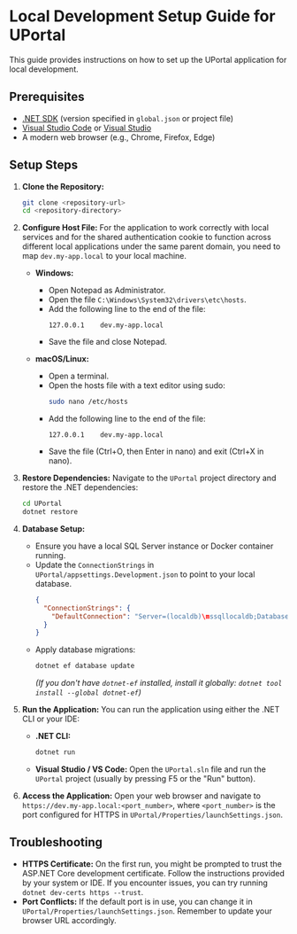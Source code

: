 # Local Development Setup Guide for UPortal

This guide provides instructions on how to set up the UPortal application for local development.

## Prerequisites

*   [.NET SDK](https://dotnet.microsoft.com/download) (version specified in `global.json` or project file)
*   [Visual Studio Code](https://code.visualstudio.com/) or [Visual Studio](https://visualstudio.microsoft.com/)
*   A modern web browser (e.g., Chrome, Firefox, Edge)

## Setup Steps

1.  **Clone the Repository:**
    ```bash
    git clone <repository-url>
    cd <repository-directory>
    ```

2.  **Configure Host File:**
    For the application to work correctly with local services and for the shared authentication cookie to function across different local applications under the same parent domain, you need to map `dev.my-app.local` to your local machine.

    *   **Windows:**
        *   Open Notepad as Administrator.
        *   Open the file `C:\Windows\System32\drivers\etc\hosts`.
        *   Add the following line to the end of the file:
            ```
            127.0.0.1    dev.my-app.local
            ```
        *   Save the file and close Notepad.

    *   **macOS/Linux:**
        *   Open a terminal.
        *   Open the hosts file with a text editor using sudo:
            ```bash
            sudo nano /etc/hosts
            ```
        *   Add the following line to the end of the file:
            ```
            127.0.0.1    dev.my-app.local
            ```
        *   Save the file (Ctrl+O, then Enter in nano) and exit (Ctrl+X in nano).

3.  **Restore Dependencies:**
    Navigate to the `UPortal` project directory and restore the .NET dependencies:
    ```bash
    cd UPortal
    dotnet restore
    ```

4.  **Database Setup:**
    *   Ensure you have a local SQL Server instance or Docker container running.
    *   Update the `ConnectionStrings` in `UPortal/appsettings.Development.json` to point to your local database.
        ```json
        {
          "ConnectionStrings": {
            "DefaultConnection": "Server=(localdb)\mssqllocaldb;Database=UPortalDev;Trusted_Connection=True;MultipleActiveResultSets=true"
          }
        }
        ```
    *   Apply database migrations:
        ```bash
        dotnet ef database update
        ```
        *(If you don't have `dotnet-ef` installed, install it globally: `dotnet tool install --global dotnet-ef`)*

5.  **Run the Application:**
    You can run the application using either the .NET CLI or your IDE:
    *   **.NET CLI:**
        ```bash
        dotnet run
        ```
    *   **Visual Studio / VS Code:**
        Open the `UPortal.sln` file and run the `UPortal` project (usually by pressing F5 or the "Run" button).

6.  **Access the Application:**
    Open your web browser and navigate to `https://dev.my-app.local:<port_number>`, where `<port_number>` is the port configured for HTTPS in `UPortal/Properties/launchSettings.json`.

## Troubleshooting

*   **HTTPS Certificate:** On the first run, you might be prompted to trust the ASP.NET Core development certificate. Follow the instructions provided by your system or IDE. If you encounter issues, you can try running `dotnet dev-certs https --trust`.
*   **Port Conflicts:** If the default port is in use, you can change it in `UPortal/Properties/launchSettings.json`. Remember to update your browser URL accordingly.
